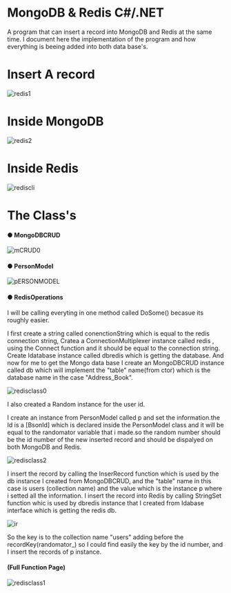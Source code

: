 # MongoDB & Redis C#/.NET
A program that can insert a record into MongoDB and Redis at the same time.
I document here the implementation of the program and how everything is beeing added into both data base's.


# Insert A record
![redis1](https://user-images.githubusercontent.com/80118008/130612914-b71cd475-85c3-427c-8681-156551e45f20.gif)

# Inside MongoDB
![redis2](https://user-images.githubusercontent.com/80118008/130612959-ea1614c1-7a26-43ce-85bc-d19a0166e36e.gif)

# Inside Redis
![rediscli](https://user-images.githubusercontent.com/80118008/130612990-bd426538-9a13-4a63-a8a1-0b99c3e8d8de.gif)



# The Class's
#### ● MongoDBCRUD

![mCRUD0](https://user-images.githubusercontent.com/80118008/130611270-f08d6401-cce2-464a-9d10-7a92e3c42456.PNG)

#### ● PersonModel

![pERSONMODEL](https://user-images.githubusercontent.com/80118008/130611286-90df9d37-f40c-47f8-bfdc-bdfc19f637cc.PNG)


#### ● RedisOperations

I will be calling everyting in one method called DoSome() becasue its roughly easier.

I first create a string called conenctionString which is equal to the redis connection string,
Cratea a ConnectionMultiplexer instance called redis ,
using the Connect function and it should be equal to the connection string.
Create Idatabase instance called dbredis which is getting the database.
And now for me to get the Mongo data base I create an MongoDBCRUD instance called db which will implement the "table" name(from ctor) which is the database name
in the case "Address_Book".

![redisclass0](https://user-images.githubusercontent.com/80118008/130612366-6182ffe0-9434-49b7-942b-5454f5d8ba7d.PNG)

I also created a Random instance for the user id.


I create an instance from PersonModel called p and set the information.the Id is a [BsonId] which is declared inside the PersonModel class and it will be equal to the randomator variable that i made.so the random number should be the id number of the new inserted record and should be dispalyed on both MongoDB and Redis.

![redisclass2](https://user-images.githubusercontent.com/80118008/130612744-4dcb1f5e-6914-4a33-8f0a-0feaa22c1354.PNG)

I insert the record by calling the InserRecord function which is used by the db instance I created from MongoDBCRUD, and the "table" name in this case is users (collection name) and the value which is the instance p where i setted all the information.
I insert the record into Redis by calling StringSet function whic is used by dbredis instance that I created from Idabase interface which is getting the redis db.

![ir](https://user-images.githubusercontent.com/80118008/130612803-04dea1bb-f4d2-492b-9735-97ec571b7265.png)

So the key is to the collection name "users" adding before the recordKey(randomator_) so I could find easily the key by the id number, and I insert the records of p instance.

#### (Full Function Page)

![redisclass1](https://user-images.githubusercontent.com/80118008/130623665-2e63e173-7bbe-4ff4-9890-9202db0668ac.PNG)






